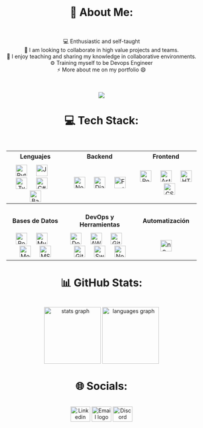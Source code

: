 <div align="center">
  <h1>👾 About Me:</h1><br>
  <p>💻 Enthusiastic and self-taught<br>🔎 I am looking to collaborate in high value projects and teams.<br>🤝 I enjoy teaching and sharing my knowledge in collaborative environments.<br>⚙️ Training myself to be Devops Engineer<br>⚡ More about me on my portfolio 😄</p>
  <br>
  
  <a href="https://matiusdev.github.io/portafolio/"><img src="https://readme-typing-svg.demolab.com?font=Fira+Code&letterSpacing=5px&duration=1000&pause=1500&color=2A8487&center=true&vCenter=true&width=500&lines=Python+Backend+Developer;DevOps+Engineer;My+portfolio%2C+click+here!" /></a>
</div>

<h1 align="center">💻 Tech Stack:</h1><br>
<table width="100%" align="center" style="border: none;">
<tbody>

  <tr>
    <th align="center" style="padding-bottom: 10px;">Lenguajes</th>
    <th align="center" style="padding-bottom: 10px;">Backend</th>
    <th align="center" style="padding-bottom: 10px;">Frontend</th>
  </tr>
  
  <tr style="padding-bottom: 20px;">
    <td align="center" valign="center">
      <img src="https://cdn.jsdelivr.net/gh/homarr-labs/dashboard-icons/svg/python.svg" height="30" alt="Python logo"/>
      <img width="15"/>
      <img src="https://cdn.jsdelivr.net/gh/homarr-labs/dashboard-icons/svg/javascript.svg" height="30" alt="JavaScript logo"/>
      <img width="15"/>
      <img src="https://cdn.jsdelivr.net/gh/homarr-labs/dashboard-icons/svg/typescript.svg" height="30" alt="TypeScript logo"/>
      <img width="15"/>
      <img src="https://cdn.jsdelivr.net/gh/homarr-labs/dashboard-icons/svg/csharp.svg" height="30" alt="C# logo"/>
      <img width="15"/>
      <img src="https://cdn.jsdelivr.net/gh/homarr-labs/dashboard-icons/svg/shell-light.svg" height="30" alt="Bash logo"/>
    </td>
    <td align="center" valign="center">
      <img src="https://cdn.jsdelivr.net/gh/homarr-labs/dashboard-icons/svg/nodejs.svg" height="30" alt="Node.js logo"/>
      <img width="15"/>
      <img src="https://logo.svgcdn.com/l/django-icon.svg" height="30" alt="Django logo"/>
      <img width="15"/>
      <img src="https://logo.svgcdn.com/d/fastapi-original.svg" height="30" alt="FastAPI logo"/>
    </td>
    <td align="center" valign="center">
      <img src="https://cdn.jsdelivr.net/gh/homarr-labs/dashboard-icons/svg/reactjs.svg" height="30" alt="React logo"/>
      <img width="15"/>
      <img src="https://logo.svgcdn.com/l/astro-icon.svg" height="30" alt="Astro logo"/>
      <img width="15"/>
      <img src="https://cdn.jsdelivr.net/gh/homarr-labs/dashboard-icons/svg/html-light.svg" height="30" alt="HTML5 logo"/>
      <img width="15"/>
      <img src="https://cdn.jsdelivr.net/gh/homarr-labs/dashboard-icons/svg/css-light.svg" height="30" alt="CSS3 logo"/>
    </td>
  </tr>

  <tr>
    <th align="center" style="padding-top: 25px; padding-bottom: 10px;">Bases de Datos</th>
    <th align="center" style="padding-top: 25px; padding-bottom: 10px;">DevOps y Herramientas</th>
    <th align="center" style="padding-top: 25px; padding-bottom: 10px;">Automatización</th>
  </tr>
  
  <tr>
    <td align="center" valign="center">
      <img src="https://cdn.jsdelivr.net/gh/homarr-labs/dashboard-icons/svg/postgresql.svg" height="30" alt="PostgreSQL logo"/>
      <img width="15"/>
      <img src="https://cdn.jsdelivr.net/gh/homarr-labs/dashboard-icons/svg/mysql.svg" height="30" alt="MySQL logo"/>
      <img width="15"/>
      <img src="https://cdn.jsdelivr.net/gh/homarr-labs/dashboard-icons/svg/mongodb.svg" height="30" alt="MongoDB logo"/>
      <img width="15"/>
      <img src="https://cdn.jsdelivr.net/gh/homarr-labs/dashboard-icons/svg/microsoft-sql-server-light.svg" height="30" alt="MS SQL Server logo"/>
    </td>
    <td align="center" valign="center">
      <img src="https://cdn.jsdelivr.net/gh/homarr-labs/dashboard-icons/svg/docker.svg" height="30" alt="Docker logo"/>
      <img width="15"/>
      <img src="https://cdn.jsdelivr.net/gh/homarr-labs/dashboard-icons/svg/aws-light.svg" height="30" alt="AWS logo"/>
      <img width="15"/>
      <img src="https://cdn.jsdelivr.net/gh/homarr-labs/dashboard-icons/svg/git.svg" height="30" alt="Git logo"/>
      <img width="15"/>
      <img src="https://cdn.jsdelivr.net/gh/homarr-labs/dashboard-icons/svg/github-light.svg" height="30" alt="GitHub logo"/>
      <img width="15"/>
      <img src="https://cdn.jsdelivr.net/gh/homarr-labs/dashboard-icons/svg/swagger.svg" height="30" alt="Swagger logo"/>
      <img width="15"/>
      <img src="https://cdn.jsdelivr.net/gh/homarr-labs/dashboard-icons/svg/notion-light.svg" height="30" alt="Notion logo"/>
    </td>
    <td align="center" valign="center">
      <img src="https://cdn.jsdelivr.net/gh/homarr-labs/dashboard-icons/svg/n8n.svg" height="30" alt="n8n logo"/>
    </td>
  </tr>

</tbody>
</table>

<div align="center">
  <h1>📊 GitHub Stats:</h1><br>
  <img src="https://github-readme-stats.vercel.app/api?username=matiusdev&hide_title=false&hide_rank=false&show_icons=true&include_all_commits=true&count_private=true&disable_animations=false&theme=dracula&locale=en&hide_border=false&order=1" height="150" alt="stats graph"  />
  <img src="https://github-readme-stats.vercel.app/api/top-langs?username=matiusdev&locale=en&hide_title=false&layout=compact&card_width=320&langs_count=5&theme=dracula&hide_border=false&order=2" height="150" alt="languages graph"  />
</div>

<div align="center">
  <h1>🌐 Socials:</h1><br>
  <a href="https://www.linkedin.com/in/mateo-monsalve"><img src="https://cdn.jsdelivr.net/gh/homarr-labs/dashboard-icons/svg/linkedin.svg" width="52" height="40" alt="Linkedin logo"  /></a>
  <a href="mailto:mateomonsalve502@gmail.com"><img src="https://cdn.jsdelivr.net/gh/homarr-labs/dashboard-icons/svg/gmail.svg" width="52" height="40" alt="Email logo"  /></a>
  <a href="https://discord.com/users/142107854864646144"><img src="https://cdn.jsdelivr.net/gh/homarr-labs/dashboard-icons/svg/discord.svg" width="52" height="40" alt="Discord logo"  /></a>
</div>
